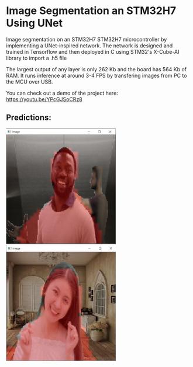 # Image Segmentation an STM32H7 Using UNet
Image segmentation on an STM32H7 STM32H7 microcontroller by implementing a UNet-inspired network. The network is designed and trained in Tensorflow and then deployed in C using STM32's X-Cube-AI library to import a .h5 file

The largest output of any layer is only 262 Kb and the board has 564 Kb of RAM. It runs inference at around 3-4 FPS by transfering images from PC to the MCU over USB.

You can check out a demo of the project here: https://youtu.be/YPcGJSoCRz8

## Predictions:

<img src="https://github.com/hershey890/Image_Segmentation_STM32/blob/main/readme_img1.png" width=300>
<img src="https://github.com/hershey890/Image_Segmentation_STM32/blob/main/readme_img2.png" width=300>
